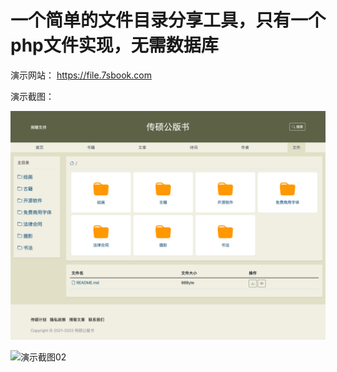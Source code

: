 # 一个简单的文件目录分享工具，只有一个php文件实现，无需数据库

演示网站： https://file.7sbook.com

演示截图：

![演示截图01](demo01.png)

![演示截图02](demo02.png)